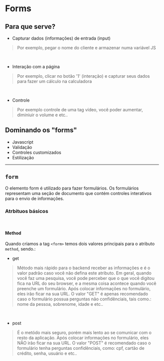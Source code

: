 # Forms

## Para que serve?

- Capturar dados (informações) de entrada (input)
> Por exemplo, pegar o nome do cliente e armazenar numa variável JS

</br>

- Interação com a página
> Por exemplo, clicar no botão '1' (interação) e capturar seus dados para fazer um cálculo na calculadora

</br>

- Controle 
> Por exemplo controle de uma tag vídeo, você poder aumentar, diminiuir o volume e etc..

## Dominando os "forms"
- Javascript
- Validação
- Controles customizados
- Estilização
______________________________________________________________________________

## <code>form</code>
O elemento form é utilizado para fazer formulários. Os formulários representam uma seção de documento que contém controles interativos para o envio de informações.

### Atrbituos básicos

</br>

#### Method
Quando criamos a tag <code>&lt;form&gt;</code> temos dois valores principais para o atributo <code>method</code>, sendo.: 
* get
> Método mais rápido para o backend receber as informações e é o valor padrão caso você não defina este atributo. Em geral, quando você faz uma pesquisa, você pode perceber que o que você digitou fica na URL do seu browser, e a mesma coisa acontece quando você preenche um formulário. Após colocar informações no formulário, eles irão ficar na sua URL. O valor "GET" é apenas recomendado caso o formulário possua perguntas não confidênciais, tais como.: nome da pessoa, sobrenome, idade e etc.. 

</br>

* post
> É o metódo mais seguro, porém mais lento ao se comunicar com o resto da aplicação. Após colocar informações no formulário, eles NÃO irão ficar na sua URL. O valor "POST" é recomendado caso o formulário tenha perguntas confidênciais, como: cpf, cartão de crédito, senha, usuário e etc..


